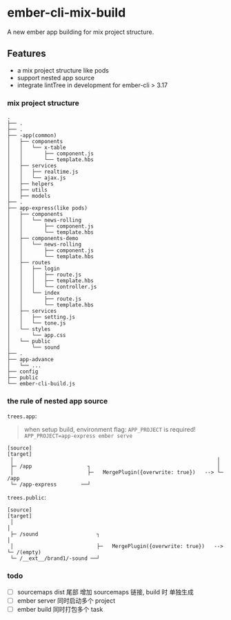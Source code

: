 # ember-cli-mix-build

A new ember app building for mix project structure.


## Features

- a mix project structure like pods
- support nested app source
- integrate lintTree in development for ember-cli > 3.17

### mix project structure

```
.
├── .
├── .
├── -app(common)
│   ├── components
│   │   └── x-table
│   │       ├── component.js
│   │       └── template.hbs
│   ├── services
│   │   ├── realtime.js
│   │   └── ajax.js
│   ├── helpers
│   ├── utils
│   ├── models
├── .
├── app-express(like pods)
│   ├── components
│   │   └── news-rolling
│   │       ├── component.js
│   │       └── template.hbs
│   ├── components-demo
│   │   └── news-rolling
│   │       ├── component.js
│   │       └── template.hbs
│   ├── routes
│   │   ├── login
│   │   │   ├── route.js
│   │   │   ├── template.hbs
│   │   │   └── controller.js
│   │   └── index
│   │       ├── route.js
│   │       └── template.hbs
│   ├── services
│   │   ├── setting.js
│   │   └── tone.js
│   └── styles
│       └── app.css
│   └── public
│       └── sound
├── .
├── app-advance
│   └── ...
├── config
├── public
└── ember-cli-build.js
```


### the rule of nested app source

`trees.app`:

> when setup build,  environment flag: `APP_PROJECT` is required!
> `APP_PROJECT=app-express ember serve`

```
[source]                                                           [target]
 │                                                                  │
 ├─ /app                  ┐                                         │
 │                        ├─   MergePlugin({overwrite: true})   --> └─ /app
 └─ /app-express        ──┘

```

`trees.public`:

```
[source]                                                              [target]
 │                                                                     │
 ├─ /sound                   ┐                                         │
 │                           ├─   MergePlugin({overwrite: true})   --> └─ /(empty)
 └─ /__ext__/brand1/-sound ──┘
```

### todo

- [ ] sourcemaps dist 尾部 增加 sourcemaps 链接,  build 时 单独生成
- [ ] ember server 同时启动多个 project
- [ ] ember build 同时打包多个 task